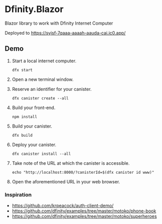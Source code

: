 # Dfinity.Blazor
Blazor library to work with Dfinity Internet Computer

Deployed to https://syisf-7qaaa-aaaah-aauda-cai.ic0.app/


## Demo

1. Start a local internet computer.

   ```text
   dfx start
   ```

1. Open a new terminal window.

1. Reserve an identifier for your canister.

   ```text
   dfx canister create --all
   ```

1. Build your front-end.

   ```text
   npm install
   ```

1. Build your canister.

   ```text
   dfx build
   ```

1. Deploy your canister.

   ```text
   dfx canister install --all
   ```

1. Take note of the URL at which the canister is accessible.

   ```text
   echo "http://localhost:8000/?canisterId=$(dfx canister id www)"
   ```

1. Open the aforementioned URL in your web browser.


### Inspiration
- https://github.com/krpeacock/auth-client-demo/
- https://github.com/dfinity/examples/tree/master/motoko/phone-book
- https://github.com/dfinity/examples/tree/master/motoko/superheroes